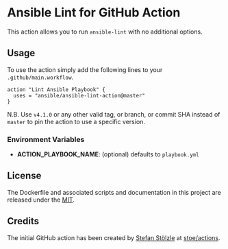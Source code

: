 # Ansible Lint for GitHub Action
This action allows you to run `ansible-lint` with no additional options.


## Usage
To use the action simply add the following lines to your `.github/main.workflow`.

```hcl
action "Lint Ansible Playbook" {
  uses = "ansible/ansible-lint-action@master"
}
```

N.B. Use `v4.1.0` or any other valid tag, or branch, or commit SHA instead
of `master` to pin the action to use a specific version.


### Environment Variables
- **ACTION_PLAYBOOK_NAME**: (optional) defaults to `playbook.yml`


## License
The Dockerfile and associated scripts and documentation in this project are released under the [MIT](license).


## Credits
The initial GitHub action has been created by [Stefan Stölzle](/stoe) at
[stoe/actions](https://github.com/stoe/actions).
